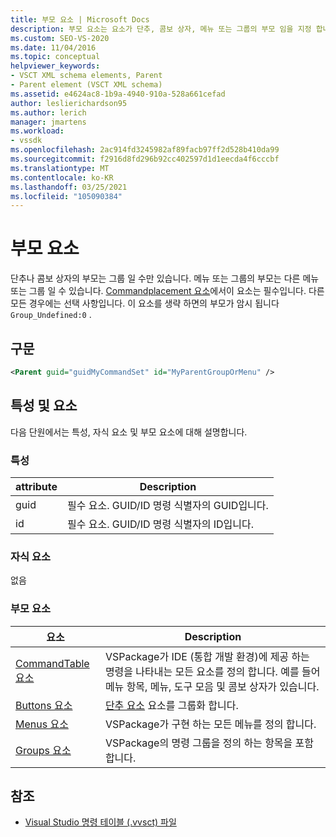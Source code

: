 ```yaml
---
title: 부모 요소 | Microsoft Docs
description: 부모 요소는 요소가 단추, 콤보 상자, 메뉴 또는 그룹의 부모 임을 지정 합니다.
ms.custom: SEO-VS-2020
ms.date: 11/04/2016
ms.topic: conceptual
helpviewer_keywords:
- VSCT XML schema elements, Parent
- Parent element (VSCT XML schema)
ms.assetid: e4624ac8-1b9a-4940-910a-528a661cefad
author: leslierichardson95
ms.author: lerich
manager: jmartens
ms.workload:
- vssdk
ms.openlocfilehash: 2ac914fd3245982af89facb97ff2d528b410da99
ms.sourcegitcommit: f2916d8fd296b92cc402597d1d1eecda4f6cccbf
ms.translationtype: MT
ms.contentlocale: ko-KR
ms.lasthandoff: 03/25/2021
ms.locfileid: "105090384"
---
```

# <a name="parent-element"></a>부모 요소
단추나 콤보 상자의 부모는 그룹 일 수만 있습니다. 메뉴 또는 그룹의 부모는 다른 메뉴 또는 그룹 일 수 있습니다. [Commandplacement 요소](../extensibility/commandplacement-element.md)에서이 요소는 필수입니다. 다른 모든 경우에는 선택 사항입니다. 이 요소를 생략 하면의 부모가 암시 됩니다 `Group_Undefined:0` .

## <a name="syntax"></a>구문

```xml
<Parent guid="guidMyCommandSet" id="MyParentGroupOrMenu" />
```

## <a name="attributes-and-elements"></a>특성 및 요소
 다음 단원에서는 특성, 자식 요소 및 부모 요소에 대해 설명합니다.

### <a name="attributes"></a>특성

|attribute|Description|
|---------------|-----------------|
|guid|필수 요소. GUID/ID 명령 식별자의 GUID입니다.|
|id|필수 요소. GUID/ID 명령 식별자의 ID입니다.|

### <a name="child-elements"></a>자식 요소
 없음

### <a name="parent-elements"></a>부모 요소

|요소|Description|
|-------------|-----------------|
|[CommandTable 요소](../extensibility/commandtable-element.md)|VSPackage가 IDE (통합 개발 환경)에 제공 하는 명령을 나타내는 모든 요소를 정의 합니다. 예를 들어 메뉴 항목, 메뉴, 도구 모음 및 콤보 상자가 있습니다.|
|[Buttons 요소](../extensibility/buttons-element.md)|[단추 요소](../extensibility/button-element.md) 요소를 그룹화 합니다.|
|[Menus 요소](../extensibility/menus-element.md)|VSPackage가 구현 하는 모든 메뉴를 정의 합니다.|
|[Groups 요소](../extensibility/groups-element.md)|VSPackage의 명령 그룹을 정의 하는 항목을 포함 합니다.|

## <a name="see-also"></a>참조
- [Visual Studio 명령 테이블 (.vvsct) 파일](../extensibility/internals/visual-studio-command-table-dot-vsct-files.md)
